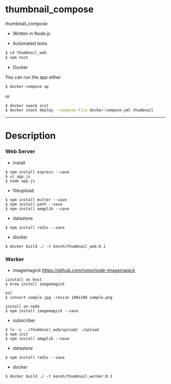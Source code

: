# thumbnail_compose
thumbnail_compose


* Written in Node.js

* Automated tests
```bash
$ cd thumbnail_web
$ npm test
```

* Docker 

You can run the app either 

```bash
$ docker-compose up
```
or

```bash
$ docker swarm init
$ docker stack deploy --compose-file docker-compose.yml thumbnail
```

---

# Description

### Web Server

* install

```
$ npm install express --save
$ vi app.js
$ node app.js
```

* fileupload

```
$ npm install multer --save
$ npm install path --save
$ npm install amqplib --save
```

* datastore

```
$ npm install redis --save
```

* docker

```
$ docker build ./ -t kensh/thumbnail_web:0.1
```


### Worker

* imagemagick https://github.com/rsms/node-imagemagick

```
iinstall on host
$ brew install imagemagick

ex)
$ convert sample.jpg -resize 100x100 sample.png
```

```
install on node
$ npm install imagemagick --save
```

* subscriber

```
$ ln -s ../thumbnail_web/upload/ ./upload
$ npm init
$ npm install amqplib --save
```

* datastore

```
$ npm install redis --save
```

* docker

```
$ docker build ./ -t kensh/thumbnail_worker:0.1
```
